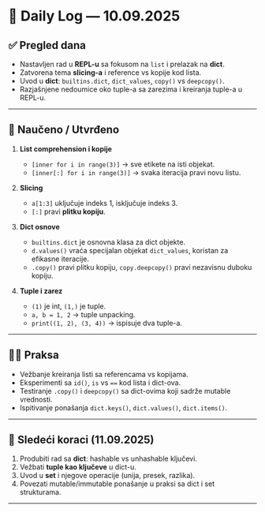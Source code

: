 # 📅 Daily Log — 10.09.2025

## ✅ Pregled dana

- Nastavljen rad u **REPL-u** sa fokusom na `list` i prelazak na **dict**.
- Zatvorena tema **slicing-a** i reference vs kopije kod lista.
- Uvod u **dict**: `builtins.dict`, `dict_values`, `copy()` vs `deepcopy()`.
- Razjašnjene nedoumice oko tuple-a sa zarezima i kreiranja tuple-a u REPL-u.

---

## 📘 Naučeno / Utvrđeno

1. **List comprehension i kopije**

   - `[inner for i in range(3)]` → sve etikete na isti objekat.
   - `[inner[:] for i in range(3)]` → svaka iteracija pravi novu listu.

2. **Slicing**

   - `a[1:3]` uključuje indeks 1, isključuje indeks 3.
   - `[:]` pravi **plitku kopiju**.

3. **Dict osnove**

   - `builtins.dict` je osnovna klasa za dict objekte.
   - `d.values()` vraća specijalan objekat `dict_values`, koristan za efikasne iteracije.
   - `.copy()` pravi plitku kopiju, `copy.deepcopy()` pravi nezavisnu duboku kopiju.

4. **Tuple i zarez**

   - `(1)` je int, `(1,)` je tuple.
   - `a, b = 1, 2` → tuple unpacking.
   - `print((1, 2), (3, 4))` → ispisuje dva tuple-a.

---

## 🧑‍💻 Praksa

- Vežbanje kreiranja listi sa referencama vs kopijama.
- Eksperimenti sa `id()`, `is` vs `==` kod lista i dict-ova.
- Testiranje `.copy()` i `deepcopy()` sa dict-ovima koji sadrže mutable vrednosti.
- Ispitivanje ponašanja `dict.keys()`, `dict.values()`, `dict.items()`.

---

## 📌 Sledeći koraci (11.09.2025)

1. Produbiti rad sa **dict**: hashable vs unhashable ključevi.
2. Vežbati **tuple kao ključeve** u dict-u.
3. Uvod u **set** i njegove operacije (unija, presek, razlika).
4. Povezati mutable/immutable ponašanje u praksi sa dict i set strukturama.

---
